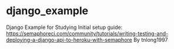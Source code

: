# django_example
Django Example for Studying
Initial setup guide: https://semaphoreci.com/community/tutorials/writing-testing-and-deploying-a-django-api-to-heroku-with-semaphore
By tnlong1997
